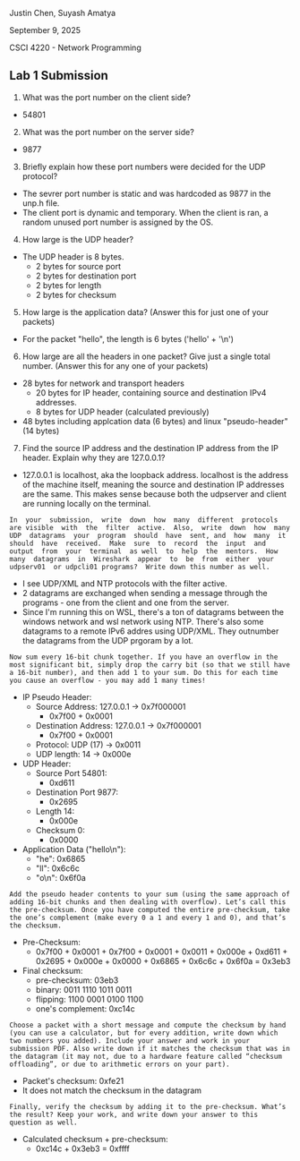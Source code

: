 Justin Chen, Suyash Amatya

September 9, 2025

CSCI 4220 - Network Programming

## Lab 1 Submission

1.  What was the port number on the client side? 
  - 54801
2.  What was the port number on the server side? 
  - 9877
3.  Briefly explain how these port numbers were decided for the UDP protocol? 
  - The sevrer port number is static and was hardcoded as 9877 in the unp.h file. 
  - The client port is dynamic and temporary. When the client is ran, a random unused port number is assigned by the OS.
4.  How  large  is the  UDP  header? 
  - The UDP header is 8 bytes.
    - 2 bytes for source port
    - 2 bytes for destination port
    - 2 bytes for length
    - 2 bytes for checksum
5.  How  large  is  the  application  data?  (Answer  this  for  just  one  of  your  packets) 
  - For the packet "hello", the length is 6 bytes ('hello' + '\n')
6.  How large are all the headers in one packet?  Give just a single total number.  (Answer this for any one 
of your packets) 
  - 28 bytes for network and transport headers
    - 20 bytes for IP header, containing source and destination IPv4 addresses.
    - 8 bytes for UDP header (calculated previously)
  - 48 bytes including applcation data (6 bytes) and linux "pseudo-header" (14 bytes)
7.  Find the source IP address and the destination IP address from the IP header.  Explain why they are 127.0.0.1?
  - 127.0.0.1 is localhost, aka the loopback address. localhost is the address of the machine itself, meaning the source and destination IP addresses are the same. This makes sense because both the udpserver and client are running locally on the terminal.


```In  your  submission,  write  down  how  many  different  protocols  are visible  with  the  filter  active.  Also,  write  down  how  many  UDP  datagrams  your  program  should  have  sent, and  how  many  it  should  have  received.  Make  sure  to  record  the  input  and  output  from  your  terminal  as well  to  help  the  mentors.  How  many  datagrams  in  Wireshark  appear  to  be  from  either  your  udpserv01  or udpcli01 programs?  Write down this number as well.```

  - I see UDP/XML and NTP protocols with the filter active.
  - 2 datagrams are exchanged when sending a message through the programs - one from the client and one from the server.
  - Since I'm running this on WSL, there's a ton of datagrams between the windows network and wsl network using NTP. There's also some datagrams to a remote IPv6 addres using UDP/XML. They outnumber the datagrams from the UDP prgoram by a lot.

```Now sum every 16-bit chunk together. If you have an overflow in the most significant bit, simply drop the carry bit (so that we still have a 16-bit number), and then add 1 to your sum. Do this for each time you cause an overflow - you may add 1 many times! ```

  - IP Pseudo Header:
    - Source Address: 127.0.0.1 -> 0x7f000001
      - 0x7f00 + 0x0001
    - Destination Address: 127.0.0.1 -> 0x7f000001
      - 0x7f00 + 0x0001
    - Protocol: UDP (17) -> 0x0011 
    - UDP length: 14 -> 0x000e 
  - UDP Header:
    - Source Port 54801:
      - 0xd611
    - Destination Port 9877:
      - 0x2695
    - Length 14:
      - 0x000e
    - Checksum 0:
      - 0x0000
  - Application Data ("hello\n"):
    - "he": 0x6865
    - "ll": 0x6c6c
    - "o\n": 0x6f0a
  
```Add the pseudo header contents to your sum (using the same approach of adding 16-bit chunks and then dealing with overflow). Let’s call this the pre-checksum. Once you have computed the entire pre-checksum, take the one’s complement (make every 0 a 1 and every 1 and 0), and that’s the checksum.```

  - Pre-Checksum:
    - 0x7f00 + 0x0001 + 0x7f00 + 0x0001 + 0x0011 + 0x000e + 0xd611 + 0x2695 + 0x000e + 0x0000 + 0x6865 + 0x6c6c + 0x6f0a = 0x3eb3
  - Final checksum:
    - pre-checksum: 03eb3
    - binary: 0011 1110 1011 0011
    - flipping: 1100 0001 0100 1100
    - one's complement: 0xc14c
    

```Choose a packet with a short message and compute the checksum by hand (you can use a calculator, but for every addition, write down which two numbers you added). Include your answer and work in your submission PDF. Also write down if it matches the checksum that was in the datagram (it may not, due to a hardware feature called “checksum offloading”, or due to arithmetic errors on your part).```

  - Packet's checksum: 0xfe21
  - It does not match the checksum in the datagram

```Finally, verify the checksum by adding it to the pre-checksum. What’s the result? Keep your work, and write down your answer to this question as well. ```

  - Calculated checksum + pre-checksum:
    - 0xc14c + 0x3eb3 = 0xffff